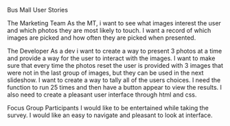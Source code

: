 Bus Mall User Stories

The Marketing Team
As the MT, i want to see what images interest the user and which photos they are most likely to touch. I want a record of which images are picked and how often they are picked when presented.


The Developer
As a dev i want to create a way to present 3 photos at a time and provide a way for the user to interact with the images. I want to make sure that every time the photos reset the user is provided with 3 images that were not in the last group of images, but they can be used in the next slideshow. I want to create a way to tally all of the users choices. I need the function to run 25 times and then have a button appear to view the results. I also need to create a pleasant user interface through html and css.


Focus Group Participants
I would like to be entertained while taking the survey. I would like an easy to navigate and pleasant to look at interface. 
